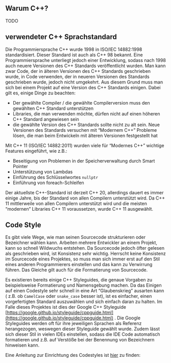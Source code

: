 ## Warum C++?
TODO 

## verwendeter C++ Sprachstandard

Die Programmiersprache C++ wurde 1998 in ISO/IEC 14882:1998 standardisiert. Dieser Standard ist auch als C++ 98 bekannt. Eine Programmiersprache unterliegt jedoch einer Entwicklung, sodass nach 1998 auch neuere Versionen des C++ Standards veröffentlicht wurden. Man kann zwar Code, der in älteren Versionen des C++ Standards geschrieben wurde, in Code verwenden, der in neueren Versionen des Standards geschrieben wurde, jedoch nicht umgekehrt. Aus diesem Grund muss man sich bei einem Projekt auf eine Version des C++ Standards einigen. Dabei gilt es, einige Dinge zu beachten:



*   Der gewählte Compiler / die gewählte Compilerversion muss den gewählten C++ Standard unterstützen
*   Libraries, die man verwenden möchte, dürfen nicht auf einen höheren C++ Standard angewiesen sein
*   die gewählte Version des C++ Standards sollte nicht zu alt sein. Neue Versionen des Standards versuchen mit “Modernem C++” Probleme lösen, die man beim Entwickeln mit älteren Versionen festgestellt hat

Mit C++ 11 (ISO/IEC 14882:2011) wurden viele für “Modernes C++” wichtige Features eingeführt, wie z.B.:



*   Beseitigung von Problemen in der Speicherverwaltung durch Smart Pointer
*   Unterstützung von Lambdas
*   Einführung des Schlüsselwortes `nullptr`
*   Einführung von foreach-Schleifen

Der aktuellste C++-Standard ist derzeit C++ 20, allerdings dauert es immer einige Jahre, bis der Standard von allen Compilern unterstützt wird. Da C++ 11 mittlerweile von allen Compilern unterstützt wird und die meisten “modernen” Libraries C++ 11 voraussetzen, wurde C++ 11 ausgewählt.

## Code Style

Es gibt viele Wege, wie man seinen Sourcecode strukturieren oder Bezeichner wählen kann. Arbeiten mehrere Entwickler an einem Projekt, kann so schnell Wildwuchs entstehen. Da Sourcecode jedoch öfter gelesen als geschrieben wird, ist Konsistenz sehr wichtig. Herrscht keine Konsistenz im Sourcecode eines Projektes, so muss man sich immer erst auf den Stil eines anderen Programmierers einstellen und das kann zu Verwirrung führen. Das Gleiche gilt auch für die Formatierung von Sourcecode. 

Es existieren bereits einige C++ Styleguides, die genaue Vorgaben zu beispielsweise Formatierung und Namensgebung machen. Da das Einigen auf einen Codestyle sehr schnell in eine Art “Glaubenskrieg” ausarten kann ( z.B. ob `CamelCase` oder `snake_case` besser ist), ist es einfacher, einen vorgefertigten Standard auszuwählen und sich einfach daran zu halten. Im Falle dieses Projektes ist dies der Google C++ Styleguide [https://google.github.io/styleguide/cppguide.html](https://google.github.io/styleguide/cppguide.html) . Die Google Styleguides werden oft für ihre jeweiligen Sprachen als Referenz herangezogen, weswegen dieser Styleguide gewählt wurde. Zudem lässt sich dieser Stil in vielen IDEs einstellen, sodass die IDE Code automatisch formatieren und z.B. auf Verstöße bei der Benennung von Bezeichnern hinweisen kann.

Eine Anleitung zur Einrichtung des Codestyles ist [hier](https://projectbase.medien.hs-duesseldorf.de/cantes/19ss-raspitolight1/wikis/3.3.-Einrichten-des-Projekts-auf-dem-eigenen-PC#code-style-checks-in-clion-einrichten) zu finden: 

